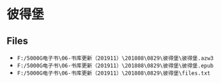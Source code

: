 # 彼得堡

## Files

- `F:/5000G电子书\06-书库更新（201911）\201808\0829\彼得堡\彼得堡.azw3`
- `F:/5000G电子书\06-书库更新（201911）\201808\0829\彼得堡\彼得堡.epub`
- `F:/5000G电子书\06-书库更新（201911）\201808\0829\彼得堡\files.txt`
